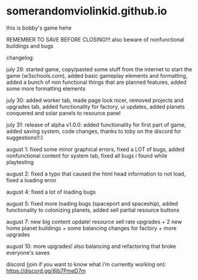 # somerandomviolinkid.github.io

this is bobby's game hehe

REMEMBER TO SAVE BEFORE CLOSING!!!
also beware of nonfunctional buildings and bugs

changelog:

july 29:
started game, copy/pasted some stuff from the internet to start the game (w3schools.com), added basic gameplay elements and formatting, added a bunch of non functional things that are planned features, added some more formatting elements

july 30:
added worker tab, made page look nicer, removed projects and upgrades tab, added functionality for factory, ui updates, added planets conquered and solar panels to resource panel

july 31:
release of alpha v1.0.0: added functionality for first part of game, added saving system, code changes, thanks to toby on the discord for suggestions!!:)

august 1:
fixed some minor graphical errors, fixed a LOT of bugs, added nonfunctional content for system tab, fixed all bugs i found while playtesting

august 2:
fixed a typo that caused the html head information to not load, fixed a loading error

august 4:
fixed a lot of loading bugs

august 5:
fixed more loading bugs (spaceport and spaceship), added functionality to colonizing planets, added sell partial resource buttons

august 7:
new big content update! resource sell rate upgrades + 2 new home planet buildings + some balancing changes for factory + more upgrades

august 10:
more upgrades! also balancing and refactoring that broke everyone's saves

discord (join if you want to know what i'm currently working on): https://discord.gg/6jb7PmeD7m
